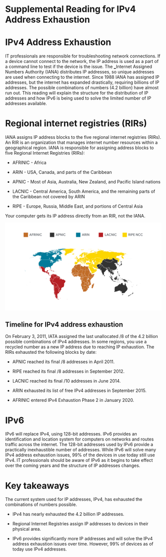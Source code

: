 Supplemental Reading for IPv4 Address Exhaustion
================================================

IPv4 Address Exhaustion
=======================

IT professionals are responsible for troubleshooting network connections. If a device cannot connect to the network, the IP address is used as a part of a command line to test if the device is the issue. The [_](https://www.iana.org/)Internet Assigned Numbers Authority (IANA) distributes IP addresses, so unique addresses are used when connecting to the internet. Since 1988 IANA has assigned IP addresses, but the internet has expanded drastically, requiring billions of IP addresses. The possible combinations of numbers (4.2 billion) have almost run out. This reading will explain the structure for the distribution of IP addresses and how IPv6 is being used to solve the limited number of IP addresses available.

Regional internet registries (RIRs)
===================================

IANA assigns IP address blocks to the five regional internet registries (RIRs). An RIR is an organization that manages internet number resources within a geographical region. IANA is responsible for assigning address blocks to five Regional Internet Registries (RIRs):

* AFRINIC - Africa

* ARIN - USA, Canada, and parts of the Caribbean

* APNIC - Most of Asia, Australia, New Zealand, and Pacific Island nations

* LACNIC - Central America, South America, and the remaining parts of the Caribbean not covered by ARIN

* RIPE - Europe, Russia, Middle East, and portions of Central Asia

Your computer gets its IP address directly from an RIR, not the IANA.

![Geographical map showing the regions covered by each of the Regional Internet Registries.](image.png)

Timeline for IPv4 address exhaustion
------------------------------------

On February 3, 2011, IATA assigned the last unallocated /8 of the 4.2 billion possible combinations of IPv4 addresses. In some regions, you use a recycled number as a new IP address due to reaching IP exhaustion. The RIRs exhausted the following blocks by date:

* APNIC reached its final /8 addresses in April 2011.

* RIPE reached its final /8 addresses in September 2012.

* LACNIC reached its final /10 addresses in June 2014.

* ARIN exhausted its list of free IPv4 addresses in September 2015.

* AFRINIC entered IPv4 Exhaustion Phase 2 in January 2020.

IPv6
====

IPv6 will replace IPv4, using 128-bit addresses. IPv6 provides an identification and location system for computers on networks and routes traffic across the internet. The 128-bit addresses used by IPv6 provide a practically inexhaustible number of addresses. While IPv6 will solve many IPv4 address exhaustion issues, 99% of the devices in use today still use IPv4. IT professionals should be aware of IPv6 as it begins to take effect over the coming years and the structure of IP addresses changes.

Key takeaways
=============

The current system used for IP addresses, IPv4, has exhausted the combinations of numbers possible.

* IPv4 has nearly exhausted the 4.2 billion IP addresses.

* Regional Internet Registries assign IP addresses to devices in their physical area.

* IPv6 provides significantly more IP addresses and will solve the IPv4 address exhaustion issues over time. However, 99% of devices as of today use IPv4 addresses.
